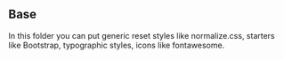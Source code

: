 ## Base

In this folder you can put generic reset styles like normalize.css, starters like Bootstrap, typographic styles, icons like fontawesome.
